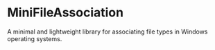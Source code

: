 # MiniFileAssociation
A minimal and lightweight library for associating file types in Windows operating systems.
